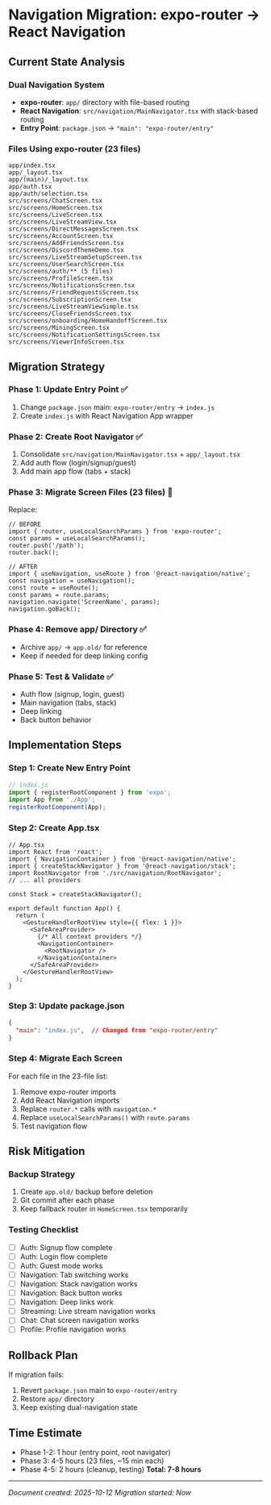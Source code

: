 # Navigation Migration: expo-router → React Navigation

## Current State Analysis

### Dual Navigation System
- **expo-router**: `app/` directory with file-based routing
- **React Navigation**: `src/navigation/MainNavigator.tsx` with stack-based routing
- **Entry Point**: `package.json` → `"main": "expo-router/entry"`

### Files Using expo-router (23 files)
```
app/index.tsx
app/_layout.tsx
app/(main)/_layout.tsx
app/auth.tsx
app/auth/selection.tsx
src/screens/ChatScreen.tsx
src/screens/HomeScreen.tsx
src/screens/LiveScreen.tsx
src/screens/LiveStreamView.tsx
src/screens/DirectMessagesScreen.tsx
src/screens/AccountScreen.tsx
src/screens/AddFriendsScreen.tsx
src/screens/DiscordThemeDemo.tsx
src/screens/LiveStreamSetupScreen.tsx
src/screens/UserSearchScreen.tsx
src/screens/auth/** (5 files)
src/screens/ProfileScreen.tsx
src/screens/NotificationsScreen.tsx
src/screens/FriendRequestsScreen.tsx
src/screens/SubscriptionScreen.tsx
src/screens/LiveStreamViewSimple.tsx
src/screens/CloseFriendsScreen.tsx
src/screens/onboarding/HomeHandoffScreen.tsx
src/screens/MiningScreen.tsx
src/screens/NotificationSettingsScreen.tsx
src/screens/ViewerInfoScreen.tsx
```

## Migration Strategy

### Phase 1: Update Entry Point ✅
1. Change `package.json` main: `expo-router/entry` → `index.js`
2. Create `index.js` with React Navigation App wrapper

### Phase 2: Create Root Navigator ✅
1. Consolidate `src/navigation/MainNavigator.tsx` + `app/_layout.tsx`
2. Add auth flow (login/signup/guest)
3. Add main app flow (tabs + stack)

### Phase 3: Migrate Screen Files (23 files) 🔄
Replace:
```tsx
// BEFORE
import { router, useLocalSearchParams } from 'expo-router';
const params = useLocalSearchParams();
router.push('/path');
router.back();

// AFTER
import { useNavigation, useRoute } from '@react-navigation/native';
const navigation = useNavigation();
const route = useRoute();
const params = route.params;
navigation.navigate('ScreenName', params);
navigation.goBack();
```

### Phase 4: Remove app/ Directory ✅
- Archive `app/` → `app.old/` for reference
- Keep if needed for deep linking config

### Phase 5: Test & Validate ✅
- Auth flow (signup, login, guest)
- Main navigation (tabs, stack)
- Deep linking
- Back button behavior

## Implementation Steps

### Step 1: Create New Entry Point
```javascript
// index.js
import { registerRootComponent } from 'expo';
import App from './App';
registerRootComponent(App);
```

### Step 2: Create App.tsx
```tsx
// App.tsx
import React from 'react';
import { NavigationContainer } from '@react-navigation/native';
import { createStackNavigator } from '@react-navigation/stack';
import RootNavigator from './src/navigation/RootNavigator';
// ... all providers

const Stack = createStackNavigator();

export default function App() {
  return (
    <GestureHandlerRootView style={{ flex: 1 }}>
      <SafeAreaProvider>
        {/* All context providers */}
        <NavigationContainer>
          <RootNavigator />
        </NavigationContainer>
      </SafeAreaProvider>
    </GestureHandlerRootView>
  );
}
```

### Step 3: Update package.json
```json
{
  "main": "index.js",  // Changed from "expo-router/entry"
}
```

### Step 4: Migrate Each Screen
For each file in the 23-file list:
1. Remove expo-router imports
2. Add React Navigation imports
3. Replace `router.*` calls with `navigation.*`
4. Replace `useLocalSearchParams()` with `route.params`
5. Test navigation flow

## Risk Mitigation

### Backup Strategy
1. Create `app.old/` backup before deletion
2. Git commit after each phase
3. Keep fallback router in `HomeScreen.tsx` temporarily

### Testing Checklist
- [ ] Auth: Signup flow complete
- [ ] Auth: Login flow complete
- [ ] Auth: Guest mode works
- [ ] Navigation: Tab switching works
- [ ] Navigation: Stack navigation works
- [ ] Navigation: Back button works
- [ ] Navigation: Deep links work
- [ ] Streaming: Live stream navigation works
- [ ] Chat: Chat screen navigation works
- [ ] Profile: Profile navigation works

## Rollback Plan
If migration fails:
1. Revert `package.json` main to `expo-router/entry`
2. Restore `app/` directory
3. Keep existing dual-navigation state

## Time Estimate
- Phase 1-2: 1 hour (entry point, root navigator)
- Phase 3: 4-5 hours (23 files, ~15 min each)
- Phase 4-5: 2 hours (cleanup, testing)
**Total: 7-8 hours**

---

*Document created: 2025-10-12*
*Migration started: Now*

